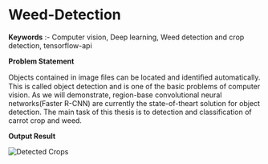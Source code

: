 # Weed-Detection

**Keywords** :-
Computer vision, Deep learning, Weed detection and crop detection, tensorflow-api

**Problem Statement**

Objects contained in image ﬁles can be located and identiﬁed automatically. This is called object detection and is one of the basic problems of computer vision. As we will demonstrate, region-base convolutional neural networks(Faster R-CNN) are currently the state-of-theart solution for object detection. The main task of this thesis is to detection and classification of carrot  crop  and weed.

**Output Result**

![Detected Crops](https://octodex.github.com/images/yaktocat.png)
